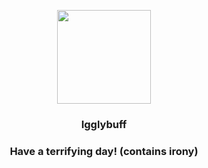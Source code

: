 <p align="center">
    <img src="https://raw.githubusercontent.com/PokeAPI/sprites/master/sprites/pokemon/174.png" width="150" height="150">
</p>
<h3 align="center"> <b>Igglybuff</b></h3>
<h3 align="center">Have a terrifying day! (contains irony)</h3>
